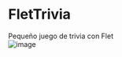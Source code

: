 # FletTrivia
Pequeño juego de trivia con Flet <br>
![image](https://github.com/user-attachments/assets/1b00467e-9876-4036-8816-67519c87eff6)
